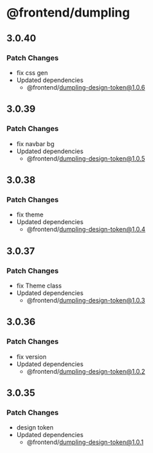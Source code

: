 # @frontend/dumpling

## 3.0.40

### Patch Changes

- fix css gen
- Updated dependencies
  - @frontend/dumpling-design-token@1.0.6

## 3.0.39

### Patch Changes

- fix navbar bg
- Updated dependencies
  - @frontend/dumpling-design-token@1.0.5

## 3.0.38

### Patch Changes

- fix theme
- Updated dependencies
  - @frontend/dumpling-design-token@1.0.4

## 3.0.37

### Patch Changes

- fix Theme class
- Updated dependencies
  - @frontend/dumpling-design-token@1.0.3

## 3.0.36

### Patch Changes

- fix version
- Updated dependencies
  - @frontend/dumpling-design-token@1.0.2

## 3.0.35

### Patch Changes

- design token
- Updated dependencies
  - @frontend/dumpling-design-token@1.0.1
